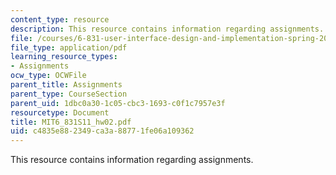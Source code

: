 ```yaml
---
content_type: resource
description: This resource contains information regarding assignments.
file: /courses/6-831-user-interface-design-and-implementation-spring-2011/c4835e882349ca3a88771fe06a109362_MIT6_831S11_hw02.pdf
file_type: application/pdf
learning_resource_types:
- Assignments
ocw_type: OCWFile
parent_title: Assignments
parent_type: CourseSection
parent_uid: 1dbc0a30-1c05-cbc3-1693-c0f1c7957e3f
resourcetype: Document
title: MIT6_831S11_hw02.pdf
uid: c4835e88-2349-ca3a-8877-1fe06a109362
---
```

This resource contains information regarding assignments.

